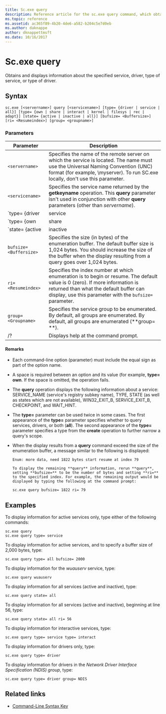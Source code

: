 ```yaml
---
title: Sc.exe query
description: Reference article for the sc.exe query command, which obtains and displays information about the specified service, driver, type of service, or type of driver.
ms.topic: reference
ms.assetid: ac365f89-4b20-4de6-a582-b204c5e7d0eb
ms.author: daknappe
author: dknappettmsft
ms.date: 10/16/2017
---
```


# Sc.exe query

Obtains and displays information about the specified service, driver, type of service, or type of driver.

## Syntax

```
sc.exe [<servername>] query [<servicename>] [type= {driver | service | all}] [type= {own | share | interact | kernel | filesys | rec | adapt}] [state= {active | inactive | all}] [bufsize= <Buffersize>] [ri= <Resumeindex>] [group= <groupname>]
```

### Parameters

| Parameter | Description |
|--|--|
| `<servername>` | Specifies the name of the remote server on which the service is located. The name must use the Universal Naming Convention (UNC) format (for example, \\myserver). To run SC.exe locally, don't use this parameter. |
| `<servicename>` | Specifies the service name returned by the **getkeyname** operation. This **query** parameter isn't used in conjunction with other **query** parameters (other than *servername*). |
| `type= {driver | service | all}` | Specifies what to enumerate. The options include:<ul><li>**driver** - Specifies that only drivers are enumerated.</li><li>**service** - Specifies only services are enumerated. This is the default value.</li><li>**all** - Specifies that both drivers and services are enumerated.</li></ul> |
| `type= {own | share | interact | kernel | filesys | rec | adapt}` | Specifies the type of services or type of drivers to be enumerated. The options include:<ul><li>**own** - Specifies a service that runs in its own process. It doesn't share an executable file with other services. This is the default value.</li><li>**share** - Specifies a service that runs as a shared process. It shares an executable file with other services.</li><li>**kernel** - Specifies a driver.</li><li>**filesys** - Specifies a file system driver.</li><li>**rec** - Specifies a file system-recognized driver that identifies file systems used on the computer.</li><li>**interact** - Specifies a service that can interact with the desktop, receiving input from users. Interactive services must be run under the LocalSystem account. This type must be used in conjunction with **type= own** or **type= shared** (for example, **type= interact** **type= own**). Using **type= interact** by itself will generate an error.</li></ul> |
| `state= {active | inactive | all}` | Specifies the started state of the service to be enumerated. The options include:<ul><li>**active** - Specifies all active services. This is the default value.</li><li>**inactive** - Specifies all paused or stopped services.</li><li>**all** - Specifies all services.</li></ul> |
| `bufsize= <Buffersize>` | Specifies the size (in bytes) of the enumeration buffer. The default buffer size is 1,024 bytes. You should increase the size of the buffer when the display resulting from a query goes over 1,024 bytes. |
| `ri= <Resumeindex>` | Specifies the index number at which enumeration is to begin or resume. The default value is 0 (zero). If more information is returned than what the default buffer can display, use this parameter with the `bufsize=` parameter. |
| `group= <Groupname>` | Specifies the service group to be enumerated. By default, all groups are enumerated. By default, all groups are enumerated (**group= **). |
| /? | Displays help at the command prompt. |

#### Remarks

- Each command-line option (parameter) must include the equal sign as part of the option name.

- A space is required between an option and its value (for example, **type= own**. If the space is omitted, the operation fails.

- The **query** operation displays the following information about a service: SERVICE_NAME (service's registry subkey name), TYPE, STATE (as well as states which are not available), WIN32_EXIT_B, SERVICE_EXIT_B, CHECKPOINT, and WAIT_HINT.

- The **type=** parameter can be used twice in some cases. The first appearance of the **type=** parameter specifies whether to query services, drivers, or both (**all**). The second appearance of the **type=** parameter specifies a type from the **create** operation to further narrow a query's scope.

- When the display results from a **query** command exceed the size of the enumeration buffer, a message similar to the following is displayed:

  ```
  Enum: more data, need 1822 bytes start resume at index 79

  To display the remaining **query** information, rerun **query**, setting **bufsize=** to be the number of bytes and setting **ri=** to the specified index. For example, the remaining output would be displayed by typing the following at the command prompt:

  sc.exe query bufsize= 1822 ri= 79
  ```

## Examples

To display information for active services only, type either of the following commands:

```
sc.exe query
sc.exe query type= service
```

To display information for active services, and to specify a buffer size of 2,000 bytes, type:

```
sc.exe query type= all bufsize= 2000
```

To display information for the *wuauserv* service, type:

```
sc.exe query wuauserv
```

To display information for all services (active and inactive), type:

```
sc.exe query state= all
```

To display information for all services (active and inactive), beginning at line 56, type:

```
sc.exe query state= all ri= 56
```

To display information for interactive services, type:

```
sc.exe query type= service type= interact
```

To display information for drivers only, type:

```
sc.exe query type= driver
```

To display information for drivers in the *Network Driver Interface Specification (NDIS) group*, type:

```
sc.exe query type= driver group= NDIS
```

## Related links

- [Command-Line Syntax Key](command-line-syntax-key.md)
